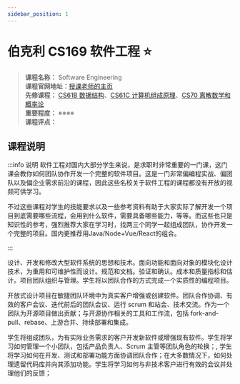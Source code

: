 ```yaml
---
sidebar_position: 1
---
```


# 伯克利 CS169 软件工程 ⭐️

>**课程名称：** Software Engineering      
**课程官网地址：**[授课老师的主页](http://srujayk.com/cs169/index.html)    
**先修课程：** [CS61B 数据结构](https://hackway.org/docs/cs/freshman/datastructure/cs61b)、[CS61C 计算机组成原理](https://hackway.org/docs/cs/sophomore/system/cs61c)、[CS70 离散数学和概率论](https://hackway.org/docs/math/basic/discrete/cs70)     
**重要程度：** ※※※※               
**课程评点：**  

## 课程说明
:::info 说明
软件工程对国内大部分学生来说，是求职时非常重要的一门课，这门课会教你如何团队协作开发一个完整的软件项目。这是一门非常偏编程实战、偏团队以及偏企业需求前沿的课程，因此这些名校关于软件工程的课程都没有开放的视频可供学习。

不过这些课程对学生的技能要求以及一些参考资料有助于大家实际了解开发一个项目到底需要哪些流程，会用到什么软件，需要具备哪些能力，等等。而这些也只是知识性的参考，强烈推荐大家在学习时，找两三个同学一起组成团队，协作开发一个完整的项目。国内更推荐用Java/Node+Vue/React的组合。

:::

设计、开发和修改大型软件系统的思想和技术。面向功能和面向对象的模块化设计技术，为重用和可维护性而设计。规范和文档。验证和确认。成本和质量指标和估计。项目团队组织与管理。学生将以团队合作的方式完成一个实质性的编程项目。

开放式设计项目在敏捷团队环境中为真实客户增强或创建软件。团队合作协调、有效的客户会议、迭代前后的团队会议、运行 scrum 和站会、技术交流。作为一个团队为开源项目做出贡献；与开源协作相关的工具和工作流，包括 fork-and-pull、rebase、上游合并、持续部署和集成。

学生将组成团队，为有实际业务需求的客户开发新软件或增强现有软件。学生将学习如何管理一个小团队，包括产品负责人、Scrum 主管等团队角色的轮换；, 学生将学习如何在开发、测试和部署功能方面协调团队合作；在大多数情况下，如何处理遗留代码库并向其添加功能。学生将学习如何与非技术客户进行有效的会议并处理他们的反馈；





